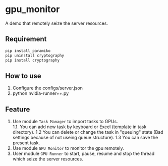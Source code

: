 # gpu_monitor
A demo that remotely seize the server resources.

## Requirement
```sh
pip install paramiko 
pip uninstall cryptography 
pip install cryptography   
```

## How to use

1. Configure the configs/server.json
2. python nvidia-runner++.py

## Feature

1. Use module `Task Manager` to import tasks to GPUs.  
   1.1. You can add new task by keyboard or Excel (template in task directory).
   1.2 You can delete or change the task in "queuing" state (Bad settings because of not useing queue structure).
   1.3 You can save the present task.
2. Use module `GPU Monitor` to monitor the gpu remotely.
3. User module `GPU Runner` to start, pause, resume and stop the thread which seize the server resources.

